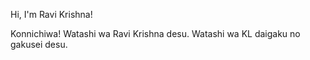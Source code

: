 Hi, I'm Ravi Krishna!

Konnichiwa! Watashi wa Ravi Krishna desu. Watashi wa KL daigaku no gakusei desu.
